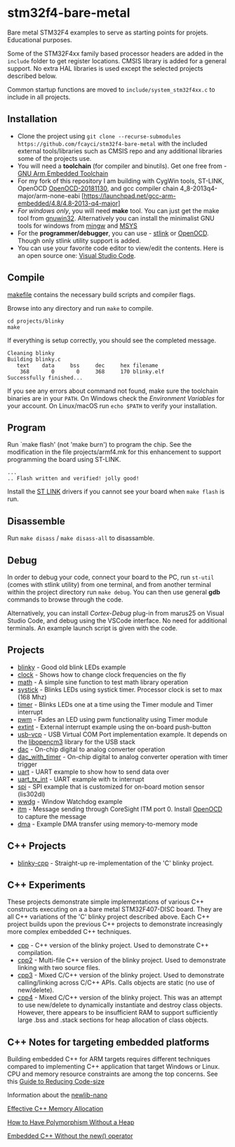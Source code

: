 # stm32f4-bare-metal

Bare metal STM32F4 examples to serve as starting points for projets. Educational purposes.

Some of the STM32F4xx family based processor headers are added in the `include` folder to get 
register locations. CMSIS library is added for a general support. No extra HAL libraries is used except the selected projects described below.

Common startup functions are moved to `include/system_stm32f4xx.c` to include in all projects.

## Installation

- Clone the project using `git clone --recurse-submodules https://github.com/fcayci/stm32f4-bare-metal`
with the included external tools/libraries such as CMSIS repo and any additional libraries some of the projects use.
- You will need a **toolchain** (for compiler and binutils). Get one free from - [GNU Arm Embedded Toolchain](https://developer.arm.com/open-source/gnu-toolchain/gnu-rm/downloads)
- For my fork of this repository I am building with CygWin tools, ST-LINK, OpenOCD [OpenOCD-20181130](https://gnutoolchains.com/arm-eabi/openocd/), and gcc compiler chain 4_8-2013q4-major/arm-none-eabi [https://launchpad.net/gcc-arm-embedded/4.8/4.8-2013-q4-major]
- *For windows only*, you will need **make** tool. You can just get the make tool from [gnuwin32](http://gnuwin32.sourceforge.net/packages/make.htm). Alternatively you can install the minimalist GNU tools for windows from [mingw](https://mingw-w64.org/) and [MSYS](https://www.msys2.org/)
- For the **programmer/debugger**, you can use - [stlink](https://github.com/texane/stlink) or [OpenOCD](http://openocd.org/). Though only stlink utility support is added.
- You can use your favorite code editor to view/edit the contents. Here is an open source one: [Visual Studio Code](https://code.visualstudio.com/).

## Compile

[makefile](projects/armf4.mk) contains the necessary build scripts and compiler flags.

Browse into any directory and run `make` to compile.

```
cd projects/blinky
make
```

If everything is setup correctly, you should see the completed message.
```
Cleaning blinky
Building blinky.c
   text    data     bss     dec     hex filename
    368	      0	      0	    368	    170	blinky.elf
Successfully finished...
```

If you see any errors about command not found, make sure the toolchain binaries are in your `PATH`. On Windows check the *Environment Variables* for your account. On Linux/macOS run `echo $PATH` to verify your installation.

## Program

Run `make flash' (not 'make burn') to program the chip. See the modification in the file projects/armf4.mk for this enhancement to support programming the board using ST-LINK.
```
...
.. Flash written and verified! jolly good!
```

Install the [ST LINK](https://www.st.com/en/development-tools/st-link-v2.html) drivers if you cannot see your board when `make flash` is run.

## Disassemble

Run `make disass` / `make disass-all` to disassamble.

## Debug

In order to debug your code, connect your board to the PC, run `st-util` (comes with stlink utility) from one terminal, and from another terminal within the project directory run `make debug`. You can then use general **gdb** commands to browse through the code.

Alternatively, you can install *Cortex-Debug* plug-in from marus25 on Visual Studio Code, and debug using the VSCode interface. No need for additional terminals. An example launch script is given with the code.

## Projects

* [blinky](projects/blinky/) - Good old blink LEDs example
* [clock](projects/clock/) - Shows how to change clock frequencies on the fly
* [math](projects/math/) - A simple sine function to test math library operation
* [systick](projects/systick/) - Blinks LEDs using systick timer. Processor clock is set to max (168 Mhz)
* [timer](projects/timer/) - Blinks LEDs one at a time using the Timer module and Timer interrupt
* [pwm](projects/pwm/) - Fades an LED using pwm functionality using Timer module
* [extint](projects/extint/) - External interrupt example using the on-board push-button
* [usb-vcp](projects/usb-vcp/) - USB Virtual COM Port implementation example. It depends on the [libopencm3](https://github.com/libopencm3/libopencm3) library for the USB stack
* [dac](projects/dac/) - On-chip digital to analog converter operation
* [dac_with_timer](projects/dac_with_timer/) - On-chip digital to analog converter operation with timer trigger
* [uart](projects/uart/) - UART example to show how to send data over
* [uart_tx_int](projects/uart_tx_int/) - UART example with tx interrupt
* [spi](projects/spi/) - SPI example that is customized for on-board motion sensor (lis302dl)
* [wwdg](projects/wwdg/) - Window Watchdog example
* [itm](projects/itm/) - Message sending through CoreSight ITM port 0. Install [OpenOCD](http://openocd.org/) to capture the message
* [dma](projects/dma/) - Example DMA transfer using memory-to-memory mode

## C++ Projects

* [blinky-cpp](projects/blinky-cpp/) - Straight-up re-implementation of the 'C' blinky project.

## C++ Experiments

These projects demonstrate simple implementations of various C++ constructs executing on a a bare metal STM32F407-DISC board. They are all C++ variations of the 'C' blinky project described above. Each C++ project builds upon the previous C++ projects to demonstrate increasingly more complex embedded C++ techniques.

* [cpp](projects/cpp/) - C++ version of the blinky project. Used to demonstrate C++ compilation.
* [cpp2](projects/cpp2/) - Multi-file C++ version of the blinky project. Used to demonstrate linking with two source files.
* [cpp3](projects/cpp3/) - Mixed C/C++ version of the blinky project. Used to demonstrate calling/linking across C/C++ APIs. Calls objects are static (no use of new/delete).
* [cpp4](projects/cpp4/) - Mixed C/C++ version of the blinky project. This was an attempt to use new/delete to dynamically instantiate and destroy class objects. However, there appears to be insufficient RAM to support sufficiently large .bss and .stack sections for heap allocation of class objects.

## C++ Notes for targeting embedded platforms

Building embedded C++ for ARM targets requires different techniques compared to implementing C++ application that target Windows or Linux. CPU and memory resource constraints are among the top concerns. See this [Guide to Reducing Code-size](http://blog.atollic.com/the-ultimate-guide-to-reducing-code-size-with-gnu-gcc-for-arm-cortex-m)

Information about the [newlib-nano](https://www.st.com/content/ccc/resource/technical/document/user_manual/group1/cd/29/43/c5/36/c0/40/bb/Newlib_nano_readme/files/newlib-nano_readme.pdf/jcr:content/translations/en.newlib-nano_readme.pdf)

[Effective C++ Memory Allocation](https://www.embedded.com/design/programming-languages-and-tools/4397314/Effective-C--Memory-Allocation)

[How to Have Polymorphism Without a Heap](https://barrgroup.com/Embedded-Systems/How-To/Polymorphism-No-Heap-Memory)

[Embedded C++ Without the new() operator](https://stackoverflow.com/questions/765459/how-can-you-do-c-when-your-embedded-compiler-doesnt-have-operator-new-or-stl)
